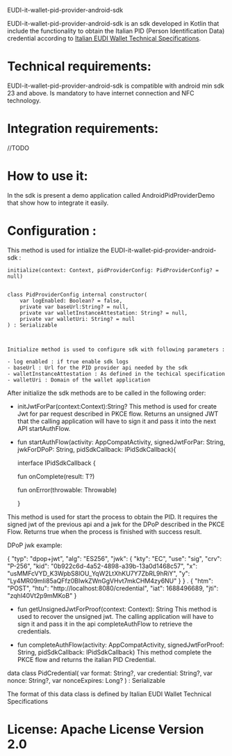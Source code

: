 
EUDI-it-wallet-pid-provider-android-sdk

EUDI-it-wallet-pid-provider-android-sdk is an sdk developed in Kotlin that include the functionality to obtain the Italian PID (Person Identification Data) credential
according to [Italian EUDI Wallet Technical Specifications](https://italia.github.io/eudi-wallet-it-docs/en/pid-issuance.html).

# Technical requirements:

EUDI-it-wallet-pid-provider-android-sdk is compatible with android min sdk 23 and above. Is mandatory to have internet connection and NFC technology.

# Integration requirements:

//TODO

# How to use it:

In the sdk is present a demo application called AndroidPidProviderDemo that show how to integrate it easily.

# Configuration :

This method is used for intialize the EUDI-it-wallet-pid-provider-android-sdk :


    initialize(context: Context, pidProviderConfig: PidProviderConfig? = null)

	
	class PidProviderConfig internal constructor(
	    var logEnabled: Boolean? = false,
	    private var baseUrl:String? = null,
	    private var walletInstanceAttestation: String? = null,
	    private var walletUri: String? = null
	) : Serializable  
	

	
	Initialize method is used to configure sdk with following parameters : 

	- log enabled : if true enable sdk logs
	- baseUrl : Url for the PID provider api needed by the sdk
 	- walletInstanceAttestation : As defined in the techical specification
	- walletUri : Domain of the wallet application

After initialize the sdk methods are to be called in the following order:

- initJwtForPar(context:Context):String?
  This method is used for create Jwt for par request described in PKCE flow. Returns an unsigned JWT that the calling application will have to sign it and pass it into the next API startAuthFlow.

- fun startAuthFlow(activity: AppCompatActivity, signedJwtForPar: String, jwkForDPoP: String, pidSdkCallback: IPidSdkCallback<Boolean>){

  interface IPidSdkCallback<T> {

  fun onComplete(result: T?)

  fun onError(throwable: Throwable)

  }

This method is used for start the process to obtain the PID. It requires the signed jwt of the previous api and a jwk for the DPoP described in the PKCE Flow. Returns true when the process is finished with success result.

DPoP jwk example:

{
"typ": "dpop+jwt",
"alg": "ES256",
"jwk": {
"kty": "EC",
"use": "sig",
"crv": "P-256",
"kid": "0b922c6d-4a52-4898-a39b-13a0d1468c57",
"x": "usMMFcVYD_K3WpbS8lOU_YqW2LtXhKU7Y7ZbRL9hRiY",
"y": "Ly4MR09mIi85aQFfz0BIwkZWnGgVHvt7mkCHM4zy6NU"
}
}
.
{
"htm": "POST",
"htu": "http://localhost:8080/credential",
"iat": 1688496689,
"jti": "zqhl40Vt2p9mMKoB"
}

- fun getUnsignedJwtForProof(context: Context): String
  This method is used to recover the unsigned jwt. The calling application will have to sign it and pass it in the api completeAuthFlow to retrieve the credentials.

- fun completeAuthFlow(activity: AppCompatActivity, signedJwtForProof: String, pidSdkCallback: IPidSdkCallback<PidCredential>)
  This method complete the PKCE flow and returns the italian PID Credential.

data class PidCredential(
var format: String?,
var credential: String?,
var nonce: String?,
var nonceExpires: Long?
) : Serializable

The format of this data class is defined by Italian EUDI Wallet Technical Specifications

# License: Apache License Version 2.0





 

 


